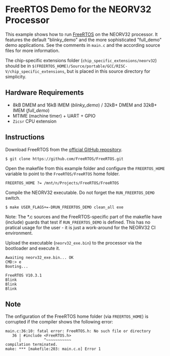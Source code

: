  # FreeRTOS Demo for the NEORV32 Processor

This example shows how to run [FreeRTOS](https://www.freertos.org/) on the NEORV32 processor. It features the default
"blinky_demo" and the more sophisticated "full_demo" demo applications. See the comments in `main.c` and the according
source files for more information.

The chip-specific extensions folder (`chip_specific_extensions/neorv32`) should be in `$(FREERTOS_HOME)/Source/portable/GCC/RISC-V/chip_specific_extensions`,
but is placed in this source directory for simplicity.


## Hardware Requirements

* 8kB DMEM and 16kB IMEM (*blinky_demo*) / 32kB+ DMEM and 32kB+ IMEM (*full_demo*)
* MTIME (machine timer) + UART + GPIO
* `Zicsr` CPU extension


## Instructions

Download FreeRTOS from the [official GitHub repository](https://github.com/FreeRTOS/FreeRTOS).

    $ git clone https://github.com/FreeRTOS/FreeRTOS.git

Open the makefile from this example folder and configure the `FREERTOS_HOME` variable to point to the `FreeRTOS/FreeRTOS` home folder.

    FREERTOS_HOME ?= /mnt/n/Projects/FreeRTOS/FreeRTOS

Compile the NEORV32 executable. Do not forget the `RUN_FREERTOS_DEMO` switch.

    $ make USER_FLAGS+=-DRUN_FREERTOS_DEMO clean_all exe

Note: The *.c sources and the FreeRTOS-specific part of the makefile have (include) guards that test if `RUN_FREERTOS_DEMO` is defined.
This has no pratical usage for the user - it is just a work-around for the NEORV32 CI environment.

Upload the executable (`neorv32_exe.bin`) to the processor via the bootloader and execute it.

```
Awaiting neorv32_exe.bin... OK
CMD:> e
Booting...

FreeRTOS V10.3.1
Blink
Blink
Blink
```


## Note

The onfiguration of the FreeRTOS home folder (via `FREERTOS_HOME`) is corrupted if the compiler shows the following error:

```
main.c:36:10: fatal error: FreeRTOS.h: No such file or directory
   36 | #include <FreeRTOS.h>
      |          ^~~~~~~~~~~~
compilation terminated.
make: *** [makefile:203: main.c.o] Error 1
```

